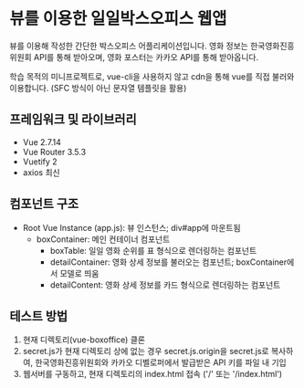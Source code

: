 # 뷰를 이용한 일일박스오피스 웹앱

뷰를 이용해 작성한 간단한 박스오피스 어플리케이션입니다. 영화 정보는 한국영화진흥위원회 API를 통해 받아오며, 영화 포스터는 카카오 API를 통해 받아옵니다.

학습 목적의 미니프로젝트로, vue-cli을 사용하지 않고 cdn을 통해 vue를 직접 불러와 이용합니다. (SFC 방식이 아닌 문자열 템플릿을 활용)

## 프레임워크 및 라이브러리

- Vue 2.7.14
- Vue Router 3.5.3
- Vuetify 2
- axios 최신

## 컴포넌트 구조

- Root Vue Instance (app.js): 뷰 인스턴스; div#app에 마운트됨
  - boxContainer: 메인 컨테이너 컴포넌트
    - boxTable: 일일 영화 순위를 표 형식으로 렌더링하는 컴포넌트
    - detailContainer: 영화 상세 정보를 불러오는 컴포넌트; boxContainer에서 모델로 띄움
    - detailContent: 영화 상세 정보를 카드 형식으로 렌더링하는 컴포넌트

## 테스트 방법

1. 현재 디렉토리(vue-boxoffice) 클론
2. secret.js가 현재 디렉토리 상에 없는 경우 secret.js.origin을 secret.js로 복사하여, 한국영화진흥위원회와 카카오 디벨로퍼에서 발급받은 API 키를 파일 내 기입
3. 웹서버를 구동하고, 현재 디렉토리의 index.html 접속 ('/' 또는 '/index.html')